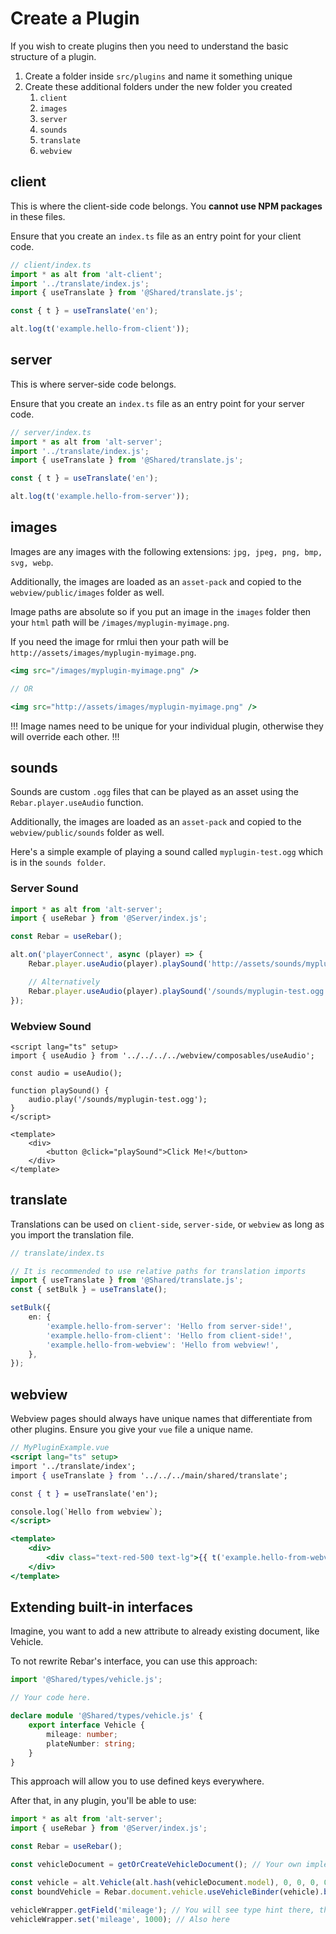 # Create a Plugin

If you wish to create plugins then you need to understand the basic structure of a plugin.

1. Create a folder inside `src/plugins` and name it something unique
2. Create these additional folders under the new folder you created
    1. `client`
    2. `images`
    3. `server`
    4. `sounds`
    5. `translate`
    6. `webview`

## client

This is where the client-side code belongs. You **cannot use NPM packages** in these files.

Ensure that you create an `index.ts` file as an entry point for your client code.

```ts
// client/index.ts
import * as alt from 'alt-client';
import '../translate/index.js';
import { useTranslate } from '@Shared/translate.js';

const { t } = useTranslate('en');

alt.log(t('example.hello-from-client'));
```

## server

This is where server-side code belongs.

Ensure that you create an `index.ts` file as an entry point for your server code.

```ts
// server/index.ts
import * as alt from 'alt-server';
import '../translate/index.js';
import { useTranslate } from '@Shared/translate.js';

const { t } = useTranslate('en');

alt.log(t('example.hello-from-server'));
```

## images

Images are any images with the following extensions: `jpg, jpeg, png, bmp, svg, webp`.

Additionally, the images are loaded as an `asset-pack` and copied to the `webview/public/images` folder as well.

Image paths are absolute so if you put an image in the `images` folder then your `html` path will be `/images/myplugin-myimage.png`.

If you need the image for rmlui then your path will be `http://assets/images/myplugin-myimage.png`.

```jsx
<img src="/images/myplugin-myimage.png" />

// OR

<img src="http://assets/images/myplugin-myimage.png" />
```

!!!
Image names need to be unique for your individual plugin, otherwise they will override each other.
!!!

## sounds

Sounds are custom `.ogg` files that can be played as an asset using the `Rebar.player.useAudio` function.

Additionally, the images are loaded as an `asset-pack` and copied to the `webview/public/sounds` folder as well.

Here's a simple example of playing a sound called `myplugin-test.ogg` which is in the `sounds folder`.

### Server Sound

```ts
import * as alt from 'alt-server';
import { useRebar } from '@Server/index.js';

const Rebar = useRebar();

alt.on('playerConnect', async (player) => {
    Rebar.player.useAudio(player).playSound('http://assets/sounds/myplugin-test.ogg');

    // Alternatively
    Rebar.player.useAudio(player).playSound('/sounds/myplugin-test.ogg');
});
```

### Webview Sound

```tsx
<script lang="ts" setup>
import { useAudio } from '../../../../webview/composables/useAudio';

const audio = useAudio();

function playSound() {
    audio.play('/sounds/myplugin-test.ogg');
}
</script>

<template>
    <div>
        <button @click="playSound">Click Me!</button>
    </div>
</template>

```

## translate

Translations can be used on `client-side`, `server-side`, or `webview` as long as you import the translation file.

```ts
// translate/index.ts

// It is recommended to use relative paths for translation imports
import { useTranslate } from '@Shared/translate.js';
const { setBulk } = useTranslate();

setBulk({
    en: {
        'example.hello-from-server': 'Hello from server-side!',
        'example.hello-from-client': 'Hello from client-side!',
        'example.hello-from-webview': 'Hello from webview!',
    },
});
```

## webview

Webview pages should always have unique names that differentiate from other plugins. Ensure you give your `vue` file a unique name.

```jsx
// MyPluginExample.vue
<script lang="ts" setup>
import '../translate/index';
import { useTranslate } from '../../../main/shared/translate';

const { t } = useTranslate('en');

console.log(`Hello from webview`);
</script>

<template>
    <div>
        <div class="text-red-500 text-lg">{{ t('example.hello-from-webview') }}</div>
    </div>
</template>
```

## Extending built-in interfaces

Imagine, you want to add a new attribute to already existing document, like Vehicle.

To not rewrite Rebar's interface, you can use this approach:

```ts /plugins/my-awesome-plugin/server/index.ts
import '@Shared/types/vehicle.js';

// Your code here.

declare module '@Shared/types/vehicle.js' {
    export interface Vehicle {
        mileage: number;
        plateNumber: string;
    }
}
```

This approach will allow you to use defined keys everywhere.

After that, in any plugin, you'll be able to use:

```ts /plugins/my-new-plugin/server/index.ts
import * as alt from 'alt-server';
import { useRebar } from '@Server/index.js';

const Rebar = useRebar();

const vehicleDocument = getOrCreateVehicleDocument(); // Your own implementation

const vehicle = alt.Vehicle(alt.hash(vehicleDocument.model), 0, 0, 0, 0, 0, 0);
const boundVehicle = Rebar.document.vehicle.useVehicleBinder(vehicle).bind(vehicleDocument);

vehicleWrapper.getField('mileage'); // You will see type hint there, that you're able to use 'mileage' and 'plateNumber'.
vehicleWrapper.set('mileage', 1000); // Also here
```
